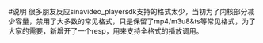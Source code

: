 #说明
很多朋友反应sinavideo_playersdk支持的格式太少，当初为了内核部分减少容量，禁用了大多数的常见格式，只是保留了mp4/m3u8&ts等常见格式，为了大家的需要，新增开了一个resp，用来支持全格式的播放调用。